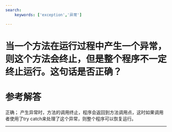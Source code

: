 ```yaml
---
search:
    keywords: ['exception','异常']

---
```



# 当一个方法在运行过程中产生一个异常，则这个方法会终止，但是整个程序不一定终止运行。这句话是否正确？

# 参考解答

正确； 产生异常时，方法的调用终止，程序会返回到方法调用点，这时如果调用者使用了try catch来处理了这个异常，则整个程序可以恢复运行。

---
